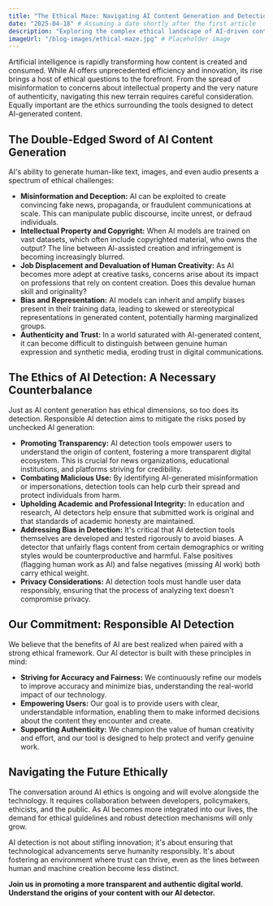 ```yaml
---
title: "The Ethical Maze: Navigating AI Content Generation and Detection"
date: "2025-04-18" # Assuming a date shortly after the first article
description: "Exploring the complex ethical landscape of AI-driven content creation and the crucial role of responsible AI detection."
imageUrl: "/blog-images/ethical-maze.jpg" # Placeholder image
---
```


Artificial intelligence is rapidly transforming how content is created and consumed. While AI offers unprecedented efficiency and innovation, its rise brings a host of ethical questions to the forefront. From the spread of misinformation to concerns about intellectual property and the very nature of authenticity, navigating this new terrain requires careful consideration. Equally important are the ethics surrounding the tools designed to detect AI-generated content.

## The Double-Edged Sword of AI Content Generation

AI's ability to generate human-like text, images, and even audio presents a spectrum of ethical challenges:

*   **Misinformation and Deception:** AI can be exploited to create convincing fake news, propaganda, or fraudulent communications at scale. This can manipulate public discourse, incite unrest, or defraud individuals.
*   **Intellectual Property and Copyright:** When AI models are trained on vast datasets, which often include copyrighted material, who owns the output? The line between AI-assisted creation and infringement is becoming increasingly blurred.
*   **Job Displacement and Devaluation of Human Creativity:** As AI becomes more adept at creative tasks, concerns arise about its impact on professions that rely on content creation. Does this devalue human skill and originality?
*   **Bias and Representation:** AI models can inherit and amplify biases present in their training data, leading to skewed or stereotypical representations in generated content, potentially harming marginalized groups.
*   **Authenticity and Trust:** In a world saturated with AI-generated content, it can become difficult to distinguish between genuine human expression and synthetic media, eroding trust in digital communications.

## The Ethics of AI Detection: A Necessary Counterbalance

Just as AI content generation has ethical dimensions, so too does its detection. Responsible AI detection aims to mitigate the risks posed by unchecked AI generation:

*   **Promoting Transparency:** AI detection tools empower users to understand the origin of content, fostering a more transparent digital ecosystem. This is crucial for news organizations, educational institutions, and platforms striving for credibility.
*   **Combating Malicious Use:** By identifying AI-generated misinformation or impersonations, detection tools can help curb their spread and protect individuals from harm.
*   **Upholding Academic and Professional Integrity:** In education and research, AI detectors help ensure that submitted work is original and that standards of academic honesty are maintained.
*   **Addressing Bias in Detection:** It's critical that AI detection tools themselves are developed and tested rigorously to avoid biases. A detector that unfairly flags content from certain demographics or writing styles would be counterproductive and harmful. False positives (flagging human work as AI) and false negatives (missing AI work) both carry ethical weight.
*   **Privacy Considerations:** AI detection tools must handle user data responsibly, ensuring that the process of analyzing text doesn't compromise privacy.

## Our Commitment: Responsible AI Detection

We believe that the benefits of AI are best realized when paired with a strong ethical framework. Our AI detector is built with these principles in mind:

*   **Striving for Accuracy and Fairness:** We continuously refine our models to improve accuracy and minimize bias, understanding the real-world impact of our technology.
*   **Empowering Users:** Our goal is to provide users with clear, understandable information, enabling them to make informed decisions about the content they encounter and create.
*   **Supporting Authenticity:** We champion the value of human creativity and effort, and our tool is designed to help protect and verify genuine work.

## Navigating the Future Ethically

The conversation around AI ethics is ongoing and will evolve alongside the technology. It requires collaboration between developers, policymakers, ethicists, and the public. As AI becomes more integrated into our lives, the demand for ethical guidelines and robust detection mechanisms will only grow.

AI detection is not about stifling innovation; it's about ensuring that technological advancements serve humanity responsibly. It's about fostering an environment where trust can thrive, even as the lines between human and machine creation become less distinct.

**Join us in promoting a more transparent and authentic digital world. Understand the origins of your content with our AI detector.**
